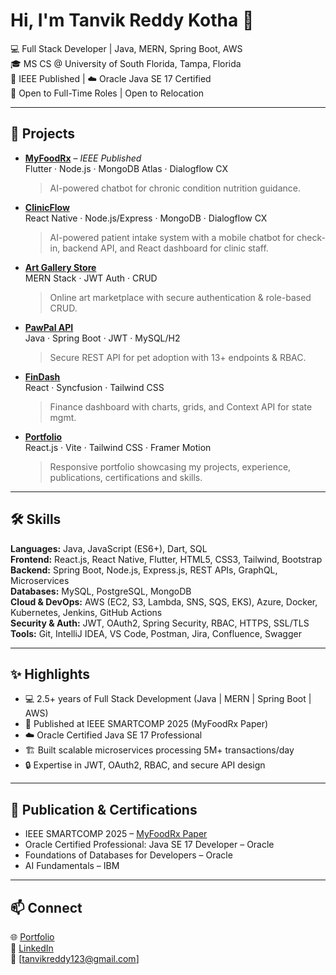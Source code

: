 # Hi, I'm Tanvik Reddy Kotha 👋  

💻 Full Stack Developer | Java, MERN, Spring Boot, AWS  
🎓 MS CS @ University of South Florida, Tampa, Florida  
📖 IEEE Published | ☁️ Oracle Java SE 17 Certified  
💼 Open to Full-Time Roles | Open to Relocation    

---

## 🚀 Projects  

- [**MyFoodRx**](https://github.com/tanvikreddy123/MyFoodRx) – *IEEE Published*  
  Flutter · Node.js · MongoDB Atlas · Dialogflow CX  
  > AI-powered chatbot for chronic condition nutrition guidance.

- [**ClinicFlow**](https://github.com/tanvikreddy123/clinicflow)  
  React Native · Node.js/Express · MongoDB · Dialogflow CX  
  > AI-powered patient intake system with a mobile chatbot for check-in, backend API, and React dashboard for clinic staff.

- [**Art Gallery Store**](https://github.com/tanvikreddy123/art-gallery-store)  
  MERN Stack · JWT Auth · CRUD  
  > Online art marketplace with secure authentication & role-based CRUD.

- [**PawPal API**](https://github.com/tanvikreddy123/pawpal_api)  
  Java · Spring Boot · JWT · MySQL/H2  
  > Secure REST API for pet adoption with 13+ endpoints & RBAC.

- [**FinDash**](https://github.com/tanvikreddy123/personal-finance-dashboard)  
  React · Syncfusion · Tailwind CSS  
  > Finance dashboard with charts, grids, and Context API for state mgmt.

- [**Portfolio**](https://github.com/tanvikreddy123/portfolio)  
  React.js · Vite · Tailwind CSS · Framer Motion  
  > Responsive portfolio showcasing my projects, experience,  publications, certifications and skills.

---

## 🛠️ Skills  

**Languages:** Java, JavaScript (ES6+), Dart, SQL  
**Frontend:** React.js, React Native, Flutter, HTML5, CSS3, Tailwind, Bootstrap  
**Backend:** Spring Boot, Node.js, Express.js, REST APIs, GraphQL, Microservices  
**Databases:** MySQL, PostgreSQL, MongoDB  
**Cloud & DevOps:** AWS (EC2, S3, Lambda, SNS, SQS, EKS), Azure, Docker, Kubernetes, Jenkins, GitHub Actions  
**Security & Auth:** JWT, OAuth2, Spring Security, RBAC, HTTPS, SSL/TLS  
**Tools:** Git, IntelliJ IDEA, VS Code, Postman, Jira, Confluence, Swagger    

---

## ✨ Highlights  
- 💻 2.5+ years of Full Stack Development (Java |  MERN | Spring Boot | AWS)  
- 📖 Published at IEEE SMARTCOMP 2025 (MyFoodRx Paper)  
- ☁️ Oracle Certified Java SE 17 Professional  
- 🏗️ Built scalable microservices processing 5M+ transactions/day  
- 🔒 Expertise in JWT, OAuth2, RBAC, and secure API design  

---

## 📖 Publication & Certifications  

- IEEE SMARTCOMP 2025 – [MyFoodRx Paper](https://doi.org/10.1109/SMARTCOMP65954.2025.00080)  
- Oracle Certified Professional: Java SE 17 Developer – Oracle  
- Foundations of Databases for Developers – Oracle  
- AI Fundamentals – IBM  

---

## 📫 Connect  

🌐 [Portfolio](https://portfolio-tau-pink-m1a3s80ioj.vercel.app/)    
💼 [LinkedIn](https://www.linkedin.com/in/tanvikreddy/)  
📧 [tanvikreddy123@gmail.com]  

